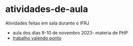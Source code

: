 # atividades-de-aula
Atividades feitas em sala durante o IFRJ
- aula dos dias 9-10 de novembro 2023- materia de PHP
- <a href="./tabalho-dia-18-11"> trabalho valendo ponto <a/>
